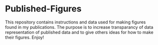 # Published-Figures
This repository contains instructions and data used for making figures found in my publications. The purpose is to increase transparancy of data representation of published data and to give others ideas for how to make their figures. Enjoy!
